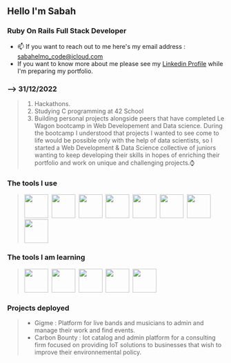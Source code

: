 ## Hello I'm Sabah
  ### Ruby On Rails Full Stack Developer

  * 📫 If you want to reach out to me here's my email address : sabahelmo_code@icloud.com
  * If you want to know more about me please see my [Linkedin Profile](https://www.linkedin.com/in/sabah-e-a61047238/ "Linkedin Profile") while I'm preparing my portfolio.

### --> 31/12/2022
> 1.  Hackathons.
> 2.  Studying C programming at 42 School
> 3.  Building personal projects alongside peers that have completed Le Wagon bootcamp in Web Developement and Data science. During the bootcamp I understood that projects I wanted to see come to life would be possible only with the help of data scientists, so I started a Web Development & Data Science collective of juniors wanting to keep developing their skills in hopes of enriching their portfolio and work on unique and challenging projects.⌚️

### The tools I use
> <img src="https://cdn.jsdelivr.net/gh/devicons/devicon/icons/sqlite/sqlite-original-wordmark.svg" width="55" height="55"/>&nbsp;
> <img src="https://cdn.jsdelivr.net/gh/devicons/devicon/icons/postgresql/postgresql-original-wordmark.svg" width="55" height="55"/>&nbsp;
> <img src="https://cdn.jsdelivr.net/gh/devicons/devicon/icons/mysql/mysql-original-wordmark.svg" width="55" height="55"/>&nbsp;
> <img src="https://cdn.jsdelivr.net/gh/devicons/devicon/icons/rails/rails-plain-wordmark.svg" width="55" height="55" />&nbsp;
> <img src="https://cdn.jsdelivr.net/gh/devicons/devicon/icons/html5/html5-original-wordmark.svg" width="55" height="55"/>&nbsp;
> <img src="https://cdn.jsdelivr.net/gh/devicons/devicon/icons/javascript/javascript-original.svg" width="55" height="55"/>&nbsp;
> <img src="https://cdn.jsdelivr.net/gh/devicons/devicon/icons/css3/css3-original-wordmark.svg" width="55" height="55"/>&nbsp;
> <img src="https://cdn.jsdelivr.net/gh/devicons/devicon/icons/bootstrap/bootstrap-plain-wordmark.svg" width="55" height="55"/>

### The tools I am learning
> <img src="https://cdn.jsdelivr.net/gh/devicons/devicon/icons/c/c-original.svg" width="55" height="55"/>&nbsp;
> <img src="https://cdn.jsdelivr.net/gh/devicons/devicon/icons/linux/linux-original.svg" width="55" height="55"/>&nbsp;
> <img src="https://cdn.jsdelivr.net/gh/devicons/devicon/icons/bash/bash-original.svg" width="55" height="55"/>&nbsp;
> <img src="https://cdn.jsdelivr.net/gh/devicons/devicon/icons/flutter/flutter-original.svg" width="55" height="55" />&nbsp;
> <img src="https://cdn.jsdelivr.net/gh/devicons/devicon/icons/react/react-original-wordmark.svg" width="55" height="55"/>

### Projects deployed
> * Gigme : Platform for live bands and musicians to admin and manage their work and find events.
> * Carbon Bounty : Iot catalog and admin platform for a consulting firm focused on providing IoT solutions to businesses that wish to improve their environnemental policy.

<!---
sabah00100100/sabah00100100 is a ✨ special ✨ repository because its `README.md` (this file) appears on your GitHub profile.
You can click the Preview link to take a look at your changes.
--->
<link rel="stylesheet" href="devicon.min.css">
